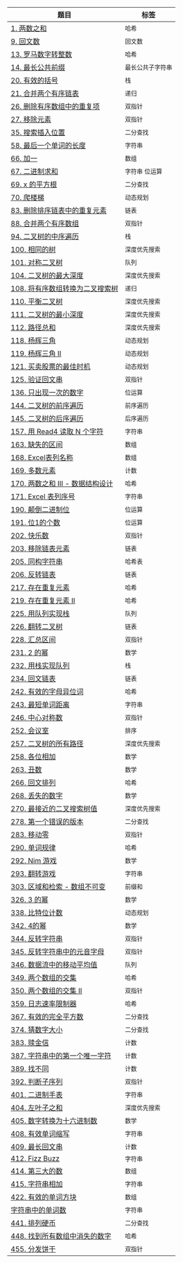 | 题目                                                                                                                 | 标签          |
|--------------------------------------------------------------------------------------------------------------------|-------------|
| [1. 两数之和](src/two-sum/two-sum.md)                                                                                  | `哈希`        |
| [9. 回文数](src/palindrome-number/palindrome-number.md)                                                               | `回文数`       |
| [13. 罗马数字转整数](src/roman-to-integer/roman-to-integer.md)                                                            | `哈希`        |
| [14. 最长公共前缀](src/longest-common-prefix/longest-common-prefix.md)                                                   | `最长公共子字符串`  |
| [20. 有效的括号](src/valid-parentheses/valid-parentheses.md)                                                            | `栈`         |
| [21. 合并两个有序链表](src/merge-two-sorted-lists/merge-two-sorted-lists.md)                                               | `递归`        |
| [26. 删除有序数组中的重复项](src/remove-duplicates-from-sorted-array/remove-duplicates-from-sorted-array.md)                  | `双指针`       |
| [27. 移除元素](src/remove-element/remove-element.md)                                                                   | `双指针`       |
| [35. 搜索插入位置](src/search-insert-position/search-insert-position.md)                                                 | `二分查找`      |
| [58. 最后一个单词的长度](src/length-of-last-word/length-of-last-word.md)                                                    | `字符串`       |
| [66. 加一](src/plus-one/plus-one.md)                                                                                 | `数组`        |
| [67. 二进制求和](src/add-binary/add-binary.md)                                                                          | `字符串` `位运算` |
| [69. x 的平方根 ](src/sqrtx/sqrtx.md)                                                                                  | `二分查找`      |
| [70. 爬楼梯](src/climbing-stairs/climbing-stairs.md)                                                                  | `动态规划`      |
| [83. 删除排序链表中的重复元素](src/remove-duplicates-from-sorted-list/remove-duplicates-from-sorted-list.md)                   | `链表`        |
| [88. 合并两个有序数组](src/merge-sorted-array/merge-sorted-array.md)                                                       | `双指针`       |
| [94. 二叉树的中序遍历](src/binary-tree-inorder-traversal/binary-tree-inorder-traversal.md)                                 | `栈`         |
| [100. 相同的树](src/same-tree/same-tree.md)                                                                            | `深度优先搜索`    |
| [101. 对称二叉树](src/symmetric-tree/symmetric-tree.md)                                                                 | `队列`        |
| [104. 二叉树的最大深度](src/maximum-depth-of-binary-tree/maximum-depth-of-binary-tree.md)                                  | `深度优先搜索`    |
| [108. 将有序数组转换为二叉搜索树](src/convert-sorted-array-to-binary-search-tree/convert-sorted-array-to-binary-search-tree.md) | `递归`        |
| [110. 平衡二叉树](src/balanced-binary-tree/balanced-binary-tree.md)                                                     | `深度优先搜索`    |
| [111. 二叉树的最小深度](src/minimum-depth-of-binary-tree/minimum-depth-of-binary-tree.md)                                  | `深度优先搜索`    |
| [112. 路径总和](src/path-sum/path-sum.md)                                                                              | `深度优先搜索`    |
| [118. 杨辉三角](src/pascals-triangle/pascals-triangle.md)                                                              | `动态规划`      |
| [119. 杨辉三角 II](src/pascals-triangle-ii/pascals-triangle-ii.md)                                                     | `动态规划`      |
| [121. 买卖股票的最佳时机](src/best-time-to-buy-and-sell-stock/best-time-to-buy-and-sell-stock.md)                           | `动态规划`      |
| [125. 验证回文串](src/valid-palindrome/valid-palindrome.md)                                                             | `双指针`       |
| [136. 只出现一次的数字](src/single-number/single-number.md)                                                                | `位运算`       |
| [144. 二叉树的前序遍历](src/binary-tree-preorder-traversal/binary-tree-preorder-traversal.md)                              | `前序遍历`      |
| [145. 二叉树的后序遍历](src/binary-tree-postorder-traversal/binary-tree-postorder-traversal.md)                            | `后序遍历`      |
| [157. 用 Read4 读取 N 个字符](src/read-n-characters-given-read4/read-n-characters-given-read4.md)                        | `字符串`       |
| [163. 缺失的区间](src/missing-ranges/missing-ranges.md)                                                                 | `数组`        |
| [168. Excel表列名称](src/excel-sheet-column-title/excel-sheet-column-title.md)                                         | `数组`        |
| [169. 多数元素](src/majority-element/majority-element.md)                                                              | `计数`        |
| [170. 两数之和 III - 数据结构设计](src/two-sum-iii-data-structure-design/two-sum-iii-data-structure-design.md)               | `哈希`        |
| [171. Excel 表列序号](src/excel-sheet-column-number/excel-sheet-column-number.md)                                      | `字符串`       |
| [190. 颠倒二进制位](src/reverse-bits/reverse-bits.md)                                                                    | `位运算`       |
| [191. 位1的个数](src/number-of-1-bits/number-of-1-bits.md)                                                             | `位运算`       |
| [202. 快乐数](src/happy-number/happy-number.md)                                                                       | `双指针`       |
| [203. 移除链表元素](src/remove-linked-list-elements/remove-linked-list-elements.md)                                      | `链表`        |
| [205. 同构字符串](src/isomorphic-strings/isomorphic-strings.md)                                                         | `哈希表`       |
| [206. 反转链表](src/reverse-linked-list/reverse-linked-list.md)                                                        | `链表`        |
| [217. 存在重复元素](src/contains-duplicate/contains-duplicate.md)                                                        | `哈希`        |
| [219. 存在重复元素 II](src/contains-duplicate-ii/contains-duplicate-ii.md)                                               | `哈希`        |
| [225. 用队列实现栈](src/implement-stack-using-queues/implement-stack-using-queues.md)                                    | `队列`        |
| [226. 翻转二叉树](src/invert-binary-tree/invert-binary-tree.md)                                                         | `链表`        |
| [228. 汇总区间](src/summary-ranges/summary-ranges.md)                                                                  | `双指针`       |
| [231. 2 的幂](src/power-of-two/power-of-two.md)                                                                      | `数学`        |
| [232. 用栈实现队列](src/implement-queue-using-stacks/implement-queue-using-stacks.md)                                    | `栈`         |
| [234. 回文链表](src/palindrome-linked-list/palindrome-linked-list.md)                                                  | `链表`        |
| [242. 有效的字母异位词](src/valid-anagram/valid-anagram.md)                                                                | `哈希`        |
| [243. 最短单词距离](src/shortest-word-distance/shortest-word-distance.md)                                                | `字符串`       |
| [246. 中心对称数](src/strobogrammatic-number/strobogrammatic-number.md)                                                 | `双指针`       |
| [252. 会议室](src/meeting-rooms/meeting-rooms.md)                                                                     | `排序`        |
| [257. 二叉树的所有路径](src/binary-tree-paths/binary-tree-paths.md)                                                        | `深度优先搜索`    |
| [258. 各位相加](src/add-digits/add-digits.md)                                                                          | `数学`        |
| [263. 丑数](src/ugly-number/ugly-number.md)                                                                          | `数学`        |
| [266. 回文排列](src/palindrome-permutation/palindrome-permutation.md)                                                  | `哈希`        |
| [268. 丢失的数字](src/missing-number/missing-number.md)                                                                 | `数学`        |
| [270. 最接近的二叉搜索树值](src/closest-binary-search-tree-value/closest-binary-search-tree-value.md)                        | `深度优先搜索`    |
| [278. 第一个错误的版本](src/first-bad-version/first-bad-version.md)                                                        | `二分查找`      |
| [283. 移动零](src/move-zeroes/move-zeroes.md)                                                                         | `双指针`       |
| [290. 单词规律](src/word-pattern/word-pattern.md)                                                                      | `哈希`        |
| [292. Nim 游戏](src/nim-game/nim-game.md)                                                                            | `数学`        |
| [293. 翻转游戏](src/flip-game/flip-game.md)                                                                            | `字符串`       |
| [303. 区域和检索 - 数组不可变](src/range-sum-query-immutable/range-sum-query-immutable.md)                                   | `前缀和`       |
| [326. 3 的幂](src/power-of-three/power-of-three.md)                                                                  | `数学`        |
| [338. 比特位计数](src/counting-bits/counting-bits.md)                                                                   | `动态规划`      |
| [342. 4的幂](src/power-of-four/power-of-four.md)                                                                     | `数学`        |
| [344. 反转字符串](src/reverse-string/reverse-string.md)                                                                 | `双指针`       |
| [345. 反转字符串中的元音字母](src/reverse-vowels-of-a-string/reverse-vowels-of-a-string.md)                                   | `双指针`       |
| [346. 数据流中的移动平均值](src/moving-average-from-data-stream/moving-average-from-data-stream.md)                          | `队列`        |
| [349. 两个数组的交集](src/intersection-of-two-arrays/intersection-of-two-arrays.md)                                       | `哈希`        |
| [350. 两个数组的交集 II](src/intersection-of-two-arrays-ii/intersection-of-two-arrays-ii.md)                              | `双指针`       |
| [359. 日志速率限制器](src/logger-rate-limiter/logger-rate-limiter.md)                                                     | `哈希`        |
| [367. 有效的完全平方数](src/valid-perfect-square/valid-perfect-square.md)                                                  | `二分查找`      |
| [374. 猜数字大小](src/guess-number-higher-or-lower/guess-number-higher-or-lower.md)                                     | `二分查找`      |
| [383. 赎金信](src/ransom-note/ransom-note.md)                                                                         | `计数`        |
| [387. 字符串中的第一个唯一字符](src/first-unique-character-in-a-string/first-unique-character-in-a-string.md)                  | `计数`        |
| [389. 找不同](src/find-the-difference/find-the-difference.md)                                                         | `计数`        |
| [392. 判断子序列](src/is-subsequence/is-subsequence.md)                                                                 | `双指针`       |
| [401. 二进制手表](src/binary-watch/binary-watch.md)                                                                     | `字符串`       |
| [404. 左叶子之和](src/sum-of-left-leaves/sum-of-left-leaves.md)                                                         | `深度优先搜索`    |
| [405. 数字转换为十六进制数](src/convert-a-number-to-hexadecimal/convert-a-number-to-hexadecimal.md)                          | `数学`        |
| [408. 有效单词缩写](src/valid-word-abbreviation/valid-word-abbreviation.md)                                              | `字符串`       |
| [409. 最长回文串](src/longest-palindrome/longest-palindrome.md)                                                         | `计数`        |
| [412. Fizz Buzz](src/fizz-buzz/fizz-buzz.md)                                                                       | `字符串`       |
| [414. 第三大的数](src/third-maximum-number/third-maximum-number.md)                                                     | `数组`        |
| [415. 字符串相加](src/add-strings/add-strings.md)                                                                       | `字符串`       |
| [422. 有效的单词方块](src/valid-word-square/valid-word-square.md)                                                         | `数组`        |
| [字符串中的单词数](src/number-of-segments-in-a-string/number-of-segments-in-a-string.md)                                   | `字符串`       |
| [441. 排列硬币](src/arranging-coins/arranging-coins.md)                                                                | `二分查找`      |
| [448. 找到所有数组中消失的数字](src/find-all-numbers-disappeared-in-an-array/find-all-numbers-disappeared-in-an-array.md)      | `哈希`        |
| [455. 分发饼干](src/assign-cookies/assign-cookies.md)                                                                  | `双指针`       |
